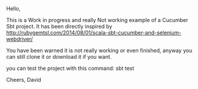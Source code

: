 Hello,

This is a Work in progress and really Not working example of a Cucumber Sbt project. It has been directly inspired by http://rubygemtsl.com/2014/08/01/scala-sbt-cucumber-and-selenium-webdriver/

You have been warned it is not really working or even finished, anyway you can still clone it or download it if you want.

you can test the project with this command: sbt test

Cheers,
David
